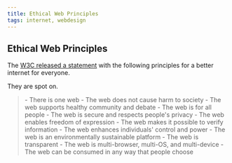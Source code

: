 ```yaml
---
title: Ethical Web Principles
tags: internet, webdesign
---
```


## Ethical Web Principles

The [W3C released a statement](https://www.w3.org/blog/2024/w3c-statement-on-ethical-web-principles-guides-the-community-to-build-a-better-web/) with the following principles for a better internet for everyone. 

They are spot on.

<blockquote>
 - There is one web
 - The web does not cause harm to society
 - The web supports healthy community and debate
 - The web is for all people
 - The web is secure and respects people's privacy
 - The web enables freedom of expression
 - The web makes it possible to verify information
 - The web enhances individuals' control and power
 - The web is an environmentally sustainable platform
 - The web is transparent
 - The web is multi-browser, multi-OS, and multi-device
 - The web can be consumed in any way that people choose
</blockquote>